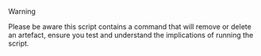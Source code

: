> [!Warning]
> Please be aware this script contains a command that will remove or delete an artefact, ensure you test and understand the implications of running the script.